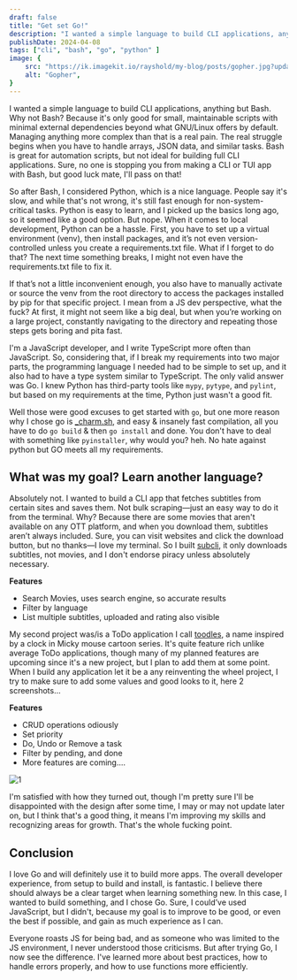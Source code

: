 ```yaml
---
draft: false
title: "Get set Go!"
description: "I wanted a simple language to build CLI applications, anything but Bash. Why not Bash? Because it's only good for small, maintainable scripts with minimal external dependencies beyond what GNU/Linux offers by default. Managing anything more complex than that is a real pain. The real struggle begins when you have to handle arrays, JSON data, and similar tasks. Bash is great for automation scripts, but not ideal for building full CLI applications. Sure, no one is stopping you from making a CLI or TUI app with Bash, but good luck mate, I'll pass on that!"
publishDate: 2024-04-08
tags: ["cli", "bash", "go", "python" ]
image: {
	src: "https://ik.imagekit.io/rayshold/my-blog/posts/gopher.jpg?updatedAt=1726417090682",
	alt: "Gopher",
}
---
```


I wanted a simple language to build CLI applications, anything but Bash. Why not Bash? Because it's only good for small, maintainable scripts with minimal external dependencies beyond what GNU/Linux offers by default. Managing anything more complex than that is a real pain. The real struggle begins when you have to handle arrays, JSON data, and similar tasks. Bash is great for automation scripts, but not ideal for building full CLI applications. Sure, no one is stopping you from making a CLI or TUI app with Bash, but good luck mate, I'll pass on that!

So after Bash, I considered Python, which is a nice language. People say it's slow, and while that's not wrong, it's still fast enough for non-system-critical tasks. Python is easy to learn, and I picked up the basics long ago, so it seemed like a good option. But nope. When it comes to local development, Python can be a hassle. First, you have to set up a virtual environment (venv), then install packages, and it’s not even version-controlled unless you create a requirements.txt file. What if I forget to do that? The next time something breaks, I might not even have the requirements.txt file to fix it.

If that’s not a little inconvenient enough, you also have to manually activate or source the venv from the root directory to access the packages installed by pip for that specific project. I mean from a JS dev perspective, what the fuck? At first, it might not seem like a big deal, but when you’re working on a large project, constantly navigating to the directory and repeating those steps gets boring and pita fast.

I'm a JavaScript developer, and I write TypeScript more often than JavaScript. So, considering that, if I break my requirements into two major parts, the programming language I needed had to be simple to set up, and it also had to have a type system similar to TypeScript. The only valid answer was Go. I knew Python has third-party tools like `mypy`, `pytype`, and `pylint`, but based on my requirements at the time, Python just wasn't a good fit.

Well those were good excuses to get started with `go`, but one more reason why I chose go is [_charm.sh](https://charm.sh), and easy & insanely fast compilation, all you have to do `go build` & then `go install` and done. You don't have to deal with something like `pyinstaller`, why would you? heh. No hate against python but GO meets all my requirements.  

## What was my goal? Learn another language? 


Absolutely not. I wanted to build a CLI app that fetches subtitles from certain sites and saves them. Not bulk scraping—just an easy way to do it from the terminal. Why? Because there are some movies that aren't available on any OTT platform, and when you download them, subtitles aren’t always included. Sure, you can visit websites and click the download button, but no thanks—I love my terminal. So I built [subcli](https://github.com/ImRayy/subcli), it only downloads subtitles, not movies, and I don't endorse piracy unless absolutely necessary.

**Features** 
- Search Movies, uses search engine, so accurate results
- Filter by language
- List multiple subtitles, uploaded and rating also visible 

My second project was/is a ToDo application I call [toodles](https://github.com/ImRayy/toodles), a name inspired by a clock in Micky mouse cartoon series. It's quite feature rich unlike average ToDo applications, though many of my planned features are upcoming since it's a new project, but I plan to add them at some point. When I build any application let it be a any reinventing the wheel project, I try to make sure to add some values and good looks to it, here 2 screenshots...

**Features**
- CRUD operations odiously
- Set priority
- Do, Undo or Remove a task
- Filter by pending, and done
- More features are coming....

![1](https://ik.imagekit.io/rayshold/projects/toodles/1.png)

I'm satisfied with how they turned out, though I'm pretty sure I'll be disappointed with the design after some time, I may or may not update later on, but I think that's a good thing, it means I'm improving my skills and recognizing areas for growth. That's the whole fucking point.


## Conclusion

I love Go and will definitely use it to build more apps. The overall developer experience, from setup to build and install, is fantastic. I believe there should always be a clear target when learning something new. In this case, I wanted to build something, and I chose Go. Sure, I could’ve used JavaScript, but I didn't, because my goal is to improve to be good, or even the best if possible, and gain as much experience as I can.

Everyone roasts JS for being bad, and as someone who was limited to the JS environment, I never understood those criticisms. But after trying Go, I now see the difference. I've learned more about best practices, how to handle errors properly, and how to use functions more efficiently.
